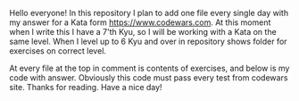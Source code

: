 Hello everyone! 
In this repository I plan to add one file every single day with my answer for a Kata form https://www.codewars.com. 
At this moment when I write this I have a 7'th Kyu, so I will be working with a Kata on the same level. 
When I level up to 6 Kyu and over in repository shows folder for exercises on correct level. 

At every file at the top in comment is contents of exercises, and below is my code with answer.
Obviously this code must pass every test from codewars site. 
Thanks for reading. 
Have a nice day!
